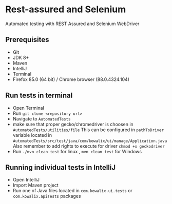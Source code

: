 Rest-assured and Selenium
====================

 Automated testing with REST Assured and Selenium WebDriver
 
 ## Prerequisites
 
 - Git
 - JDK 8+
 - Maven
 - IntelliJ 
 - Terminal
 -  Firefox 85.0 (64 bit) / Chrome browser (88.0.4324.104) 
 
 ## Run tests in terminal
 
 - Open Terminal
 - Run `git clone <repository url>`
 - Navigate to `AutomatedTests`
 - make sure that proper gecko/chromedriver is choosen in `AutomatedTests/utilities/file`
   This can be configured in `pathToDriver` variable located in `AutomatedTests/src/test/java/com/kowalix/ui/manage/Application.java`
   Also remember to add rights to execute for driver  `chmod +x geckodriver`
 - Run `./mvn clean test` for linux , `mvn clean test` for Windows
 
 ## Running individual tests in IntelliJ
 
 - Open IntelliJ
 - Import Maven project
 - Run one of Java files located in `com.kowalix.ui.tests` or  `com.kowalix.apiTests`  packages 
 